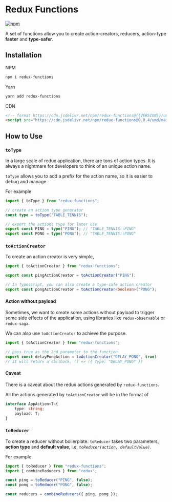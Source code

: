 # Redux Functions

[![npm](https://img.shields.io/npm/v/redux-functions?color=yellow&style=flat-square)](https://www.npmjs.com/package/redux-functions)

A set of functions allow you to create action-creators, reducers, action-type **faster** and **type-safer**.

## Installation

NPM

```bash
npm i redux-functions
```

Yarn

```bash
yarn add redux-functions
```

CDN

```html
<!-- format https://cdn.jsdelivr.net/npm/redux-functions@{{VERSION}}/umd/main.js -->
<script src="https://cdn.jsdelivr.net/npm/redux-functions@0.0.4/umd/main.js"></script>
```

## How to Use

### `toType`

In a large scale of redux application, there are tons of action types. It is always a nightmare for developers to think of an unique action name.

`toType` allows you to add a prefix for the action name, so it is easier to debug and manage.

For example

```typescript
import { toType } from "redux-functions";

// create an action type generator
const type = toType("TABLE_TENNIS");

// export the actions type for later use
export const PING = type("PING"); // "TABLE_TENNIS::PING"
export const PONG = type("PONG"); // "TABLE_TENNIS::PONG"
```

### `toActionCreator`

To create an action creator is very simple,

```typescript
import { toActionCreator } from "redux-functions";

export const pingActionCreator = toActionCreator("PING");

// In Typescript, you can also create a type-safe action creator
export const pongActionCreator = toActionCreator<boolean>("PONG"); 
```

#### Action without payload

Sometimes, we want to create some actions without payload to trigger some side effects of the application, using libraries like `redux-observable` or `redux-saga`.

We can also use `toActionCreator` to achieve the purpose.

```typescript
import { toActionCreator } from "redux-functions";

// pass true as the 2nd parameter to the function
export const delayPongAction = toActionCreator("DELAY_PONG", true) 
// it will return a callback, () => ({ type: "DELAY_PONG" })
```

#### Caveat

There is a caveat about the redux actions generated by `redux-functions`.

All the actions generated by `toActionCreator` will be in the format of

```typescript
interface AppAction<T>{
    type: string;
    payload: T;
}
```

### `toReducer`

To create a reducer without boilerplate. `toReducer` takes two parameters, **action type** and **default value**, i.e. _`toReducer(action, defaultValue)`_.

For example

```typescript
import { toReducer } from "redux-functions";
import { combineReducers } from "redux";

const ping = toReducer("PING", false);
const pong = toReducer("PONG", false);

const reducers = combineReducers({ ping, pong });
```
